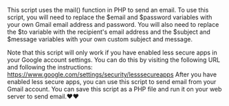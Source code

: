 This script uses the mail() function in PHP to send an email. To use this script, you will need to replace the $email and $password variables with your own Gmail email address and password. You will also need to replace the $to variable with the recipient's email address and the $subject and $message variables with your own custom subject and message.

Note that this script will only work if you have enabled less secure apps in your Google account settings. You can do this by visiting the following URL and following the instructions:
https://www.google.com/settings/security/lesssecureapps After you have enabled less secure apps, you can use this script to send email from your Gmail account. You can save this script as a PHP file and run it on your web server to send email.❤️❤️
